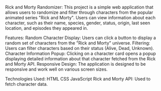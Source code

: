 Rick and Morty Randomizer:
This project is a simple web application that allows users to randomize and filter through characters from the popular animated series "Rick and Morty". Users can view information about each character, such as their name, species, gender, status, origin, last seen location, and episodes they appeared in.

Features:
Random Character Display: Users can click a button to display a random set of characters from the "Rick and Morty" universe.
Filtering: Users can filter characters based on their status (Alive, Dead, Unknown).
Character Information Popup: Clicking on a character card opens a popup displaying detailed information about that character fetched from the Rick and Morty API.
Responsive Design: The application is designed to be responsive and work well on various screen sizes.


Technologies Used:
HTML
CSS
JavaScript
Rick and Morty API: Used to fetch character data.
